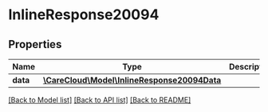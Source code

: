 # InlineResponse20094

## Properties
Name | Type | Description | Notes
------------ | ------------- | ------------- | -------------
**data** | [**\CareCloud\Model\InlineResponse20094Data**](InlineResponse20094Data.md) |  | [optional] 

[[Back to Model list]](../../README.md#documentation-for-models) [[Back to API list]](../../README.md#documentation-for-api-endpoints) [[Back to README]](../../README.md)

